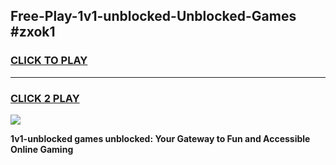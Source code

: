 
## Free-Play-1v1-unblocked-Unblocked-Games #zxok1
<h3>
<a href="https://news.freeplayer.one?title=1v1-unblocked&ref=8M">CLICK TO PLAY</a></h3>
<hr>

<h3>
<a href="https://news.freeplayer.one?title=1v1-unblocked&ref=8M">CLICK 2 PLAY</a>
  
</h3>

<a href="https://news.freeplayer.one?title=1v1-unblocked&ref=8M"><img src="https://clearcache.store/games.png"></a>


**1v1-unblocked games unblocked: Your Gateway to Fun and Accessible Online Gaming**
